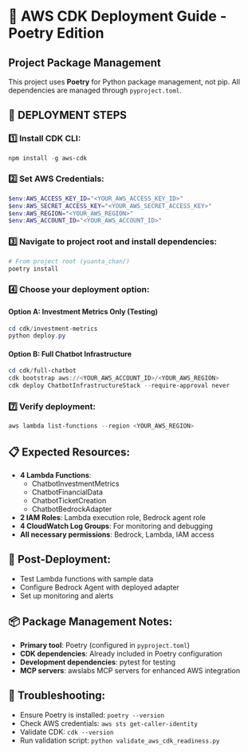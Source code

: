 # 🚀 AWS CDK Deployment Guide - Poetry Edition

## Project Package Management
This project uses **Poetry** for Python package management, not pip. All dependencies are managed through `pyproject.toml`.

## 🎯 DEPLOYMENT STEPS

### 1️⃣ Install CDK CLI:
```powershell
npm install -g aws-cdk
```

### 2️⃣ Set AWS Credentials:
```powershell
$env:AWS_ACCESS_KEY_ID="<YOUR_AWS_ACCESS_KEY_ID>"
$env:AWS_SECRET_ACCESS_KEY="<YOUR_AWS_SECRET_ACCESS_KEY>"
$env:AWS_REGION="<YOUR_AWS_REGION>"
$env:AWS_ACCOUNT_ID="<YOUR_AWS_ACCOUNT_ID>"
```

### 3️⃣ Navigate to project root and install dependencies:
```powershell
# From project root (yuanta_chan/)
poetry install
```

### 4️⃣ Choose your deployment option:

#### Option A: Investment Metrics Only (Testing)
```powershell
cd cdk/investment-metrics
python deploy.py
```

#### Option B: Full Chatbot Infrastructure
```powershell
cd cdk/full-chatbot
cdk bootstrap aws://<YOUR_AWS_ACCOUNT_ID>/<YOUR_AWS_REGION>
cdk deploy ChatbotInfrastructureStack --require-approval never
```

### 7️⃣ Verify deployment:
```powershell
aws lambda list-functions --region <YOUR_AWS_REGION>
```

## 📋 Expected Resources:
- **4 Lambda Functions**: 
  - ChatbotInvestmentMetrics
  - ChatbotFinancialData  
  - ChatbotTicketCreation
  - ChatbotBedrockAdapter
- **2 IAM Roles**: Lambda execution role, Bedrock agent role
- **4 CloudWatch Log Groups**: For monitoring and debugging
- **All necessary permissions**: Bedrock, Lambda, IAM access

## 🚀 Post-Deployment:
- Test Lambda functions with sample data
- Configure Bedrock Agent with deployed adapter
- Set up monitoring and alerts

## 📦 Package Management Notes:
- **Primary tool**: Poetry (configured in `pyproject.toml`)
- **CDK dependencies**: Already included in Poetry configuration
- **Development dependencies**: pytest for testing
- **MCP servers**: awslabs MCP servers for enhanced AWS integration

## 🔧 Troubleshooting:
- Ensure Poetry is installed: `poetry --version`
- Check AWS credentials: `aws sts get-caller-identity`
- Validate CDK: `cdk --version`
- Run validation script: `python validate_aws_cdk_readiness.py`
        